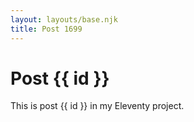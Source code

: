 ```yaml
---
layout: layouts/base.njk
title: Post 1699
---
```


# Post {{ id }}

This is post {{ id }} in my Eleventy project.
